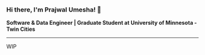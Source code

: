 ### Hi there, I'm Prajwal Umesha! 👋

**Software & Data Engineer | Graduate Student at University of Minnesota - Twin Cities**

---

WIP